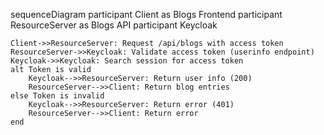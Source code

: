 sequenceDiagram
    participant Client as Blogs Frontend
    participant ResourceServer as Blogs API
    participant Keycloak

    Client->>ResourceServer: Request /api/blogs with access token
    ResourceServer->>Keycloak: Validate access token (userinfo endpoint)
    Keycloak->>Keycloak: Search session for access token
    alt Token is valid
        Keycloak-->>ResourceServer: Return user info (200)
        ResourceServer-->>Client: Return blog entries
    else Token is invalid
        Keycloak-->>ResourceServer: Return error (401)
        ResourceServer-->>Client: Return error
    end
